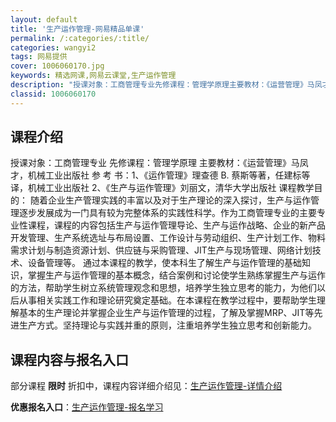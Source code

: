 ```yaml
---
layout: default
title: '生产运作管理-网易精品单课'
permalink: /:categories/:title/
categories: wangyi2
tags: 网易提供
cover: 1006060170.jpg
keywords: 精选网课,网易云课堂,生产运作管理
description: "授课对象：工商管理专业先修课程：管理学原理主要教材：《运营管理》马凤才，机械工业出版社参考书：1、《运作管理》理查德B.蔡斯等著，任建标等译，机械工业出版社2、《生产与运作管理》刘丽文，清华"
classid: 1006060170
---
```


## 课程介绍

授课对象：工商管理专业
先修课程：管理学原理
主要教材：《运营管理》马凤才，机械工业出版社
参 考 书：1、《运作管理》理查德 B. 蔡斯等著，任建标等译，机械工业出版社
2、《生产与运作管理》刘丽文，清华大学出版社
课程教学目的：
随着企业生产管理实践的丰富以及对于生产理论的深入探讨，生产与运作管理逐步发展成为一门具有较为完整体系的实践性科学。作为工商管理专业的主要专业性课程，课程的内容包括生产与运作管理导论、生产与运作战略、企业的新产品开发管理、生产系统选址与布局设置、工作设计与劳动组织、生产计划工作、物料需求计划与制造资源计划、供应链与采购管理、JIT生产与现场管理、网络计划技术、设备管理等。
通过本课程的教学，使本科生了解生产与运作管理的基础知识，掌握生产与运作管理的基本概念，结合案例和讨论使学生熟练掌握生产与运作的方法，帮助学生树立系统管理观念和思想，培养学生独立思考的能力，为他们以后从事相关实践工作和理论研究奠定基础。在本课程在教学过程中，要帮助学生理解基本的生产理论并掌握企业生产与运作管理的过程，了解及掌握MRP、JIT等先进生产方式。坚持理论与实践并重的原则，注重培养学生独立思考和创新能力。

## 课程内容与报名入口

部分课程 **限时** 折扣中，课程内容详细介绍见：[生产运作管理-详情介绍](https://study.163.com/course/introduction/1006060170.htm?share=1&shareId=1025206652&utm_campaign=share&utm_medium=iphoneShare&utm_source=&utm_u=1025206652)

**优惠报名入口**：[生产运作管理-报名学习](https://study.163.com/course/introduction/1006060170.htm?share=1&shareId=1025206652&utm_campaign=share&utm_medium=iphoneShare&utm_source=&utm_u=1025206652)

